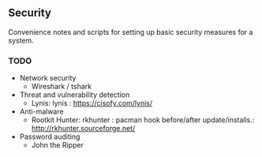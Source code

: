 ## Security
Convenience notes and scripts for setting up basic security measures for a system.

### TODO
- Network security
    + Wireshark / tshark
- Threat and vulnerability detection
    + Lynis: lynis : https://cisofy.com/lynis/
- Anti-malware
    + Rootkit Hunter: rkhunter : pacman hook before/after update/installs.: http://rkhunter.sourceforge.net/
- Password auditing
    + John the Ripper
